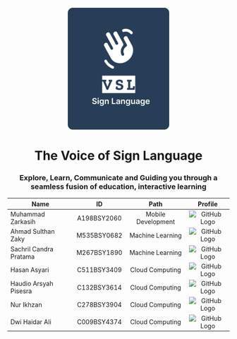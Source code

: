 <p align="center">
  <img src="/profile/img/logo.svg" alt="VSL Logo" width="230">
</p>
<h1 align="center"><b>The Voice of Sign Language</b></h1>

<h3 align="center">Explore, Learn, Communicate and Guiding you through a seamless fusion of education, interactive learning</h3>

<div align="center">

| Name                   |     ID      |        Path        |                                 Profile                                 |
| ---------------------- | :---------: | :----------------: | :---------------------------------------------------------------------: |
| Muhammad Zarkasih      | A198BSY2060 | Mobile Development | <img src="https://github.com/github.png" alt="GitHub Logo" width="30"/> |
| Ahmad Sulthan Zaky     | M535BSY0682 |  Machine Learning  | <img src="https://github.com/github.png" alt="GitHub Logo" width="30"/> |
| Sachril Candra Pratama | M267BSY1890 |  Machine Learning  | <img src="https://github.com/github.png" alt="GitHub Logo" width="30"/> |
| Hasan Asyari           | C511BSY3409 |  Cloud Computing   | <img src="https://github.com/github.png" alt="GitHub Logo" width="30"/> |
| Haudio Arsyah Pisesra  | C132BSY3614 |  Cloud Computing   | <img src="https://github.com/github.png" alt="GitHub Logo" width="30"/> |
| Nur Ikhzan             | C278BSY3904 |  Cloud Computing   | <img src="https://github.com/github.png" alt="GitHub Logo" width="30"/> |
| Dwi Haidar Ali         | C009BSY4374 |  Cloud Computing   | <img src="https://github.com/github.png" alt="GitHub Logo" width="30"/> |

</div>
